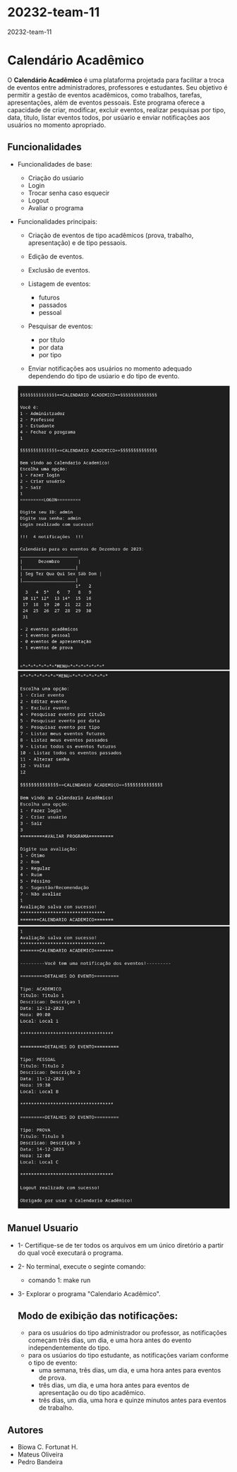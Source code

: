 # 20232-team-11
20232-team-11

# Calendário Acadêmico

O **Calendário Acadêmico** é uma plataforma projetada para facilitar a troca de eventos entre administradores, professores e estudantes. Seu objetivo é permitir a gestão de eventos acadêmicos, como trabalhos, tarefas, apresentações, além de eventos pessoais. Este programa oferece a capacidade de criar, modificar, excluir eventos, realizar pesquisas por tipo, data, título, listar eventos todos, por usúario e enviar notificações aos usuários no momento apropriado.

## Funcionalidades
   * Funcionalidades de base:
     - Criação do usúario
     - Login
     - Trocar senha caso esquecir
     - Logout
     - Avaliar o programa

   * Funcionalidades principais:
     - Criação de eventos de tipo acadêmicos (prova, trabalho, apresentação) e de tipo pessaois.
     - Edição de eventos.
     - Exclusão de eventos.
     - Listagem de eventos:
        * futuros
        * passados
        * pessoal

     - Pesquisar de eventos:
        * por título
        * por data
        * por tipo

     - Enviar notificações aos usuários no momento adequado dependendo do tipo de usúario e do tipo de evento.

     ![Alt text](Interface-1.png)
     ![Alt text](Interface-2.png)
     ![Alt text](Interface-3.png)


## Manuel Usuario
 * 1- Certifique-se de ter todos os arquivos em um único diretório a partir do qual você executará o programa.
 * 2- No terminal, execute o seginte comando:
      - comando 1: make run
 * 3- Explorar o programa "Calendario Acadêmico".
   
    ## Modo de exibição das notificações:
      * para os usuários do tipo administrador ou professor, as notificações começam três dias, um dia, e uma hora antes do evento independentemente do tipo.
      * para os usúarios do tipo estudante, as notificações variam conforme o tipo de evento:
         - uma semana, três dias, um dia, e uma hora antes para eventos de prova.
         - três dias, um dia, e uma hora antes para eventos de apresentação ou do tipo acadêmico.
         - três dias, um dia, uma hora e quinze minutos antes para eventos de trabalho.


## Autores
 * Biowa C. Fortunat H.
 * Mateus Oliveira
 * Pedro Bandeira

#####
